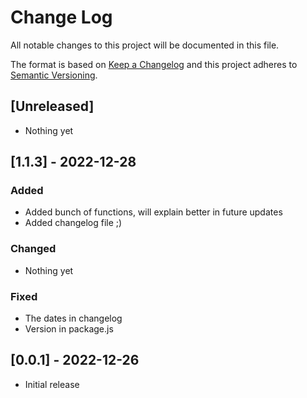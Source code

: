 # Change Log

All notable changes to this project will be documented in this file.

The format is based on [Keep a Changelog](http://keepachangelog.com/)
and this project adheres to [Semantic Versioning](http://semver.org/).

## [Unreleased]

- Nothing yet

## [1.1.3] - 2022-12-28

### Added

- Added bunch of functions, will explain better in future updates
- Added changelog file ;)

### Changed

- Nothing yet

### Fixed

- The dates in changelog
- Version in package.js

## [0.0.1] - 2022-12-26

- Initial release
